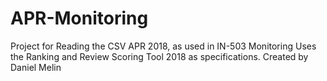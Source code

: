 # APR-Monitoring
Project for Reading the CSV APR 2018, as used in IN-503 Monitoring
Uses the Ranking and Review Scoring Tool 2018 as specifications.
Created by Daniel Melin

